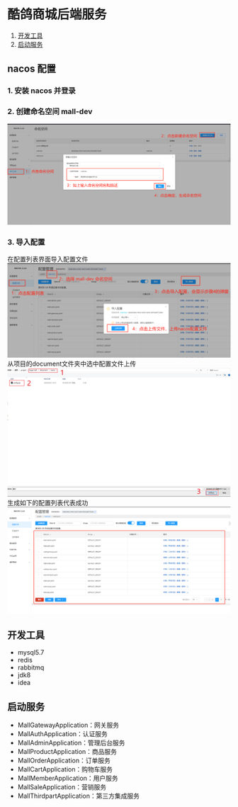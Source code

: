 # 酷鸽商城后端服务

[//]: # (1. [H5端演示图例]&#40;#H5端演示图例&#41;)

[//]: # (1. [管理端演示图例]&#40;#管理端演示图例&#41;)
1. [开发工具](#开发工具)
1. [启动服务](#启动服务)

[//]: # (## H5端演示图例)

[//]: # ()
[//]: # (<div>)

[//]: # ()
[//]: # (  <img src="/document/assets/img/h5/首页.png" />)

[//]: # ()
[//]: # (  <img src="/document/assets/img/h5/分类.png" />)

[//]: # ()
[//]: # (  <img src="/document/assets/img/h5/购物车.png" />)

[//]: # ()
[//]: # (  <img src="/document/assets/img/h5/我的.png" />)

[//]: # ()
[//]: # (  <img src="/document/assets/img/h5/搜索结果.png" />)

[//]: # ()
[//]: # (  <img src="/document/assets/img/h5/营销活动.png" />)

[//]: # ()
[//]: # (  <img src="/document/assets/img/h5/秒杀活动.png" />)

[//]: # ()
[//]: # (  <img src="/document/assets/img/h5/商品详情.png" />)

[//]: # ()
[//]: # (  <img src="/document/assets/img/h5/确认订单.png" />)

[//]: # ()
[//]: # (  <img src="/document/assets/img/h5/选择地址.png" />)

[//]: # ()
[//]: # (  <img src="/document/assets/img/h5/支付.png" />)

[//]: # ()
[//]: # (  <img src="/document/assets/img/h5/支付二维码.png" />)

[//]: # ()
[//]: # (  <img src="/document/assets/img/h5/支付成功.png" />)

[//]: # ()
[//]: # (  <img src="/document/assets/img/h5/订单列表.png" />)

[//]: # ()
[//]: # (  <img src="/document/assets/img/h5/待支付订单.png" />)

[//]: # ()
[//]: # (  <img src="/document/assets/img/h5/待发货订单.png" />)

[//]: # ()
[//]: # (  <img src="/document/assets/img/h5/订单详情.png" />)

[//]: # ()
[//]: # (  <img src="/document/assets/img/h5/申请售后.png" />)

[//]: # ()
[//]: # (  <img src="/document/assets/img/h5/售后列表.png" />)

[//]: # ()
[//]: # (  <img src="/document/assets/img/h5/售后详情.png" />)

[//]: # ()
[//]: # (  <img src="/document/assets/img/h5/地址列表.png" />)

[//]: # ()
[//]: # (  <img src="/document/assets/img/h5/新增收货地址.png" />)

[//]: # ()
[//]: # (  <img src="/document/assets/img/h5/编辑收货地址.png" />)

[//]: # ()
[//]: # (  <img src="/document/assets/img/h5/删除收货地址.png" />)

[//]: # ()
[//]: # (  <img src="/document/assets/img/h5/优惠券列表.png" />)

[//]: # ()
[//]: # (  <img src="/document/assets/img/h5/个人中心.png" />)

[//]: # ()
[//]: # (  <img src="/document/assets/img/h5/修改昵称.png" />)

[//]: # ()
[//]: # (  <img src="/document/assets/img/h5/更换手机号.png" />)

[//]: # ()
[//]: # (  <img src="/document/assets/img/h5/登录.png" />)

[//]: # ()
[//]: # (</div>)

[//]: # ()
[//]: # ()
[//]: # (## 管理端演示图例)

[//]: # ()
[//]: # (<div>)

[//]: # ()
[//]: # (  <img src="/document/assets/img/admin/用户管理.png" />)

[//]: # ()
[//]: # (  <img src="/document/assets/img/admin/添加用户.png" />)

[//]: # ()
[//]: # (  <img src="/document/assets/img/admin/编辑用户.png" />)

[//]: # ()
[//]: # (  <img src="/document/assets/img/admin/修改密码.png" />)

[//]: # ()
[//]: # (  <img src="/document/assets/img/admin/角色管理.png" />)

[//]: # ()
[//]: # (  <img src="/document/assets/img/admin/添加角色.png" />)

[//]: # ()
[//]: # (  <img src="/document/assets/img/admin/编辑角色.png" />)

[//]: # ()
[//]: # (  <img src="/document/assets/img/admin/菜单管理.png" />)

[//]: # ()
[//]: # (  <img src="/document/assets/img/admin/添加菜单.png" />)

[//]: # ()
[//]: # (  <img src="/document/assets/img/admin/编辑菜单.png" />)

[//]: # ()
[//]: # (  <img src="/document/assets/img/admin/字典管理.png" />)

[//]: # ()
[//]: # (  <img src="/document/assets/img/admin/添加字典类型.png" />)

[//]: # ()
[//]: # (  <img src="/document/assets/img/admin/字典值列表.png" />)

[//]: # ()
[//]: # (  <img src="/document/assets/img/admin/添加字典值.png" />)

[//]: # ()
[//]: # (  <img src="/document/assets/img/admin/分类管理.png" />)

[//]: # ()
[//]: # (  <img src="/document/assets/img/admin/添加分类.png" />)

[//]: # ()
[//]: # (  <img src="/document/assets/img/admin/编辑分类.png" />)

[//]: # ()
[//]: # (  <img src="/document/assets/img/admin/品牌管理.png" />)

[//]: # ()
[//]: # (  <img src="/document/assets/img/admin/添加品牌.png" />)

[//]: # ()
[//]: # (  <img src="/document/assets/img/admin/编辑品牌.png" />)

[//]: # ()
[//]: # (  <img src="/document/assets/img/admin/商品管理.png" />)

[//]: # ()
[//]: # (  <img src="/document/assets/img/admin/添加商品.png" />)

[//]: # ()
[//]: # (  <img src="/document/assets/img/admin/编辑商品.png" />)

[//]: # ()
[//]: # (  <img src="/document/assets/img/admin/活动管理.png" />)

[//]: # ()
[//]: # (  <img src="/document/assets/img/admin/添加活动.png" />)

[//]: # ()
[//]: # (  <img src="/document/assets/img/admin/编辑活动.png" />)

[//]: # ()
[//]: # (  <img src="/document/assets/img/admin/秒杀管理.png" />)

[//]: # ()
[//]: # (  <img src="/document/assets/img/admin/添加秒杀活动.png" />)

[//]: # ()
[//]: # (  <img src="/document/assets/img/admin/编辑秒杀活动.png" />)

[//]: # ()
[//]: # (  <img src="/document/assets/img/admin/优惠券管理.png" />)

[//]: # ()
[//]: # (  <img src="/document/assets/img/admin/添加优惠券.png" />)

[//]: # ()
[//]: # (  <img src="/document/assets/img/admin/编辑优惠券.png" />)

[//]: # ()
[//]: # (  <img src="/document/assets/img/admin/订单列表.png" />)

[//]: # ()
[//]: # (  <img src="/document/assets/img/admin/订单详情.png" />)

[//]: # ()
[//]: # (  <img src="/document/assets/img/admin/售后管理.png" />)

[//]: # ()
[//]: # (  <img src="/document/assets/img/admin/售后详情.png" />)

[//]: # ()
[//]: # (  <img src="/document/assets/img/admin/店铺管理.png" />)

[//]: # ()
[//]: # (  <img src="/document/assets/img/admin/添加店铺.png" />)

[//]: # ()
[//]: # (  <img src="/document/assets/img/admin/编辑店铺.png" />)

[//]: # ()
[//]: # (  <img src="/document/assets/img/admin/运费模板.png" />)

[//]: # ()
[//]: # (  <img src="/document/assets/img/admin/添加运费模板.png" />)

[//]: # ()
[//]: # (  <img src="/document/assets/img/admin/编辑运费模板.png" />)

[//]: # ()
[//]: # (  <img src="/document/assets/img/admin/首页配置.png" />)

[//]: # ()
[//]: # (</div>)

## nacos 配置

### 1. 安装 nacos 并登录
### 2. 创建命名空间 mall-dev
![创建命名空间.png](/document/assets/img/nacos/创建命名空间.png)
### 3. 导入配置
在配置列表界面导入配置文件
![导入配置.png](/document/assets/img/nacos/导入配置.png)
从项目的document文件夹中选中配置文件上传
![配置文件.png](/document/assets/img/nacos/配置文件.png)
生成如下的配置列表代表成功
![配置列表.png](/document/assets/img/nacos/配置列表.png)

## 开发工具
* mysql5.7
* redis
* rabbitmq
* jdk8
* idea

## 启动服务
* MallGatewayApplication：网关服务
* MallAuthApplication：认证服务
* MallAdminApplication：管理后台服务
* MallProductApplication：商品服务
* MallOrderApplication：订单服务
* MallCartApplication：购物车服务
* MallMemberApplication：用户服务
* MallSaleApplication：营销服务
* MallThirdpartApplication：第三方集成服务